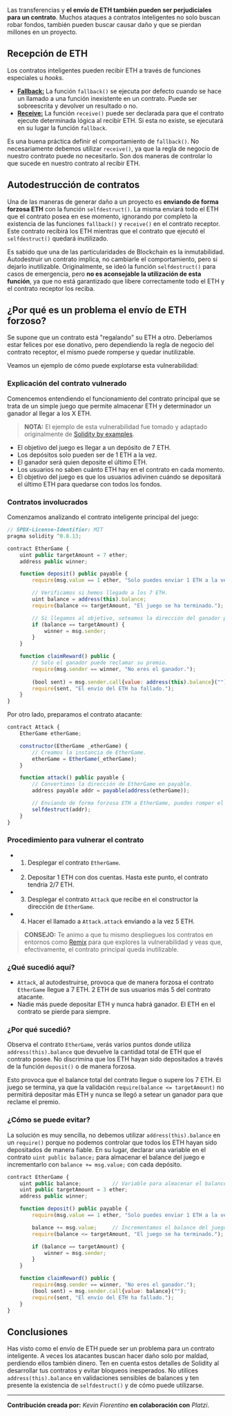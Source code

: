 Las transferencias y **el envío de ETH también pueden ser perjudiciales para un contrato**. Muchos ataques a contratos inteligentes no solo buscan robar fondos, también pueden buscar causar daño y que se pierdan millones en un proyecto.

## Recepción de ETH
Los contratos inteligentes pueden recibir ETH a través de funciones especiales u *hooks*.

* [**Fallback:**](https://docs.soliditylang.org/en/v0.8.12/contracts.html#fallback-function) La función `fallback()` se ejecuta por defecto cuando se hace un llamado a una función inexistente en un contrato. Puede ser sobreescrita y devolver un resultado o no.
* [**Receive:**](https://docs.soliditylang.org/en/v0.8.12/contracts.html#receive-ether-function) La función `receive()` puede ser declarada para que el contrato ejecute determinada lógica al recibir ETH. Si esta no existe, se ejecutará en su lugar la función `fallback`.

Es una buena práctica definir el comportamiento de `fallback()`. No necesariamente debemos utilizar `receive()`, ya que la regla de negocio de nuestro contrato puede no necesitarlo. Son dos maneras de controlar lo que sucede en nuestro contrato al recibir ETH.

## Autodestrucción de contratos
Una de las maneras de generar daño a un proyecto es **enviando de forma forzosa ETH** con la función `selfdestruct()`. La misma enviará todo el ETH que el contrato posea en ese momento, ignorando por completo la existencia de las funciones `fallback()` y `receive()` en el contrato receptor. Este contrato recibirá los ETH mientras que el contrato que ejecutó el `selfdestruct()` quedará inutilizado.

Es sabido que una de las particularidades de Blockchain es la inmutabilidad. Autodestruir un contrato implica, no cambiarle el comportamiento, pero si dejarlo inutilizable.
Originalmente, se ideó la función `selfdestruct()` para casos de emergencia, pero **no es aconsejable la utilización de esta función**, ya que no está garantizado que libere correctamente todo el ETH y el contrato receptor los reciba.

## ¿Por qué es un problema el envío de ETH forzoso?
Se supone que un contrato está "regalando" su ETH a otro. Deberíamos estar felices por ese donativo, pero dependiendo la regla de negocio del contrato receptor, el mismo puede romperse y quedar inutilizable.

Veamos un ejemplo de cómo puede explotarse esta vulnerabilidad:

### Explicación del contrato vulnerado
Comencemos entendiendo el funcionamiento del contrato principal que se trata de un simple juego que permite almacenar ETH y determinador un ganador al llegar a los X ETH.

> **NOTA:** El ejemplo de esta vulnerabilidad fue tomado y adaptado originalmente de [Solidity by examples](https://solidity-by-example.org/hacks/self-destruct/).

* El objetivo del juego es llegar a un depósito de 7 ETH.
* Los depósitos solo pueden ser de 1 ETH a la vez.
* El ganador será quien deposite el último ETH.
* Los usuarios no saben cuánto ETH hay en el contrato en cada momento.
* El objetivo del juego es que los usuarios adivinen cuándo se depositará el último ETH para quedarse con todos los fondos.

### Contratos involucrados
Comenzamos analizando el contrato inteligente principal del juego:

```js
// SPDX-License-Identifier: MIT
pragma solidity ^0.8.13;

contract EtherGame {
    uint public targetAmount = 7 ether;
    address public winner;

    function deposit() public payable {
        require(msg.value == 1 ether, "Solo puedes enviar 1 ETH a la vez.");

        // Verificamos si hemos llegado a los 7 ETH.
        uint balance = address(this).balance;
        require(balance <= targetAmount, "El juego se ha terminado.");

        // Si llegamos al objetivo, seteamos la dirección del ganador para que reclame su premio.
        if (balance == targetAmount) {
            winner = msg.sender;
        }
    }

    function claimReward() public {
        // Solo el ganador puede reclamar su premio.
        require(msg.sender == winner, "No eres el ganador.");
        
        (bool sent) = msg.sender.call{value: address(this).balance}("");
        require(sent, "El envío del ETH ha fallado.");
    }
}
```

Por otro lado, preparamos el contrato atacante:
```js
contract Attack {
    EtherGame etherGame;

    constructor(EtherGame _etherGame) {
        // Creamos la instancia de EtherGame.
        etherGame = EtherGame(_etherGame);
    }

    function attack() public payable {
        // Convertimos la dirección de EtherGame en payable.
        address payable addr = payable(address(etherGame));

        // Enviando de forma forzosa ETH a EtherGame, puedes romper el juego al igualar o superar los 7 ETH.
        selfdestruct(addr);
    }
}
```

### Procedimiento para vulnerar el contrato
* 1. Desplegar el contrato `EtherGame`.
* 2. Depositar 1 ETH con dos cuentas. Hasta este punto, el contrato tendría 2/7 ETH.
* 3. Desplegar el contrato `Attack` que recibe en el constructor la dirección de `EtherGame`.
* 4. Hacer el llamado a `Attack.attack` enviando a la vez 5 ETH.

> **CONSEJO:** Te animo a que tu mismo despliegues los contratos en entornos como [Remix](https://remix.ethereum.org/) para que explores la vulnerabilidad y veas que, efectivamente, el contrato principal queda inutilizable.

### ¿Qué sucedió aquí?
* `Attack`, al autodestruirse, provoca que de manera forzosa el contrato `EtherGame` llegue a 7 ETH. 2 ETH de sus usuarios más 5 del contrato atacante.
* Nadie más puede depositar ETH y nunca habrá ganador. El ETH en el contrato se pierde para siempre.

### ¿Por qué sucedió?
Observa el contrato `EtherGame`, verás varios puntos donde utiliza `address(this).balance` que devuelve la cantidad total de ETH que el contrato posee. No discrimina que los ETH hayan sido depositados a través de la función `deposit()` o de manera forzosa.

Esto provoca que el balance total del contrato llegue o supere los 7 ETH. El juego se termina, ya que la validación `require(balance <= targetAmount)` no permitirá depositar más ETH y nunca se llegó a setear un ganador para que reclame el premio.

### ¿Cómo se puede evitar?
La solución es muy sencilla, no debemos utilizar `address(this).balance` en un `require()` porque no podemos controlar que todos los ETH hayan sido depositados de manera fiable. En su lugar, declarar una variable en el contrato `uint public balance;` para almacenar el balance del juego e incrementarlo con `balance += msg.value;` con cada depósito.

```js
contract EtherGame {
    uint public balance;          // Variable para almacenar el balance del juego
    uint public targetAmount = 3 ether;
    address public winner;

    function deposit() public payable {
        require(msg.value == 1 ether, "Solo puedes enviar 1 ETH a la vez.");

        balance += msg.value;     // Incrementamos el balance del juego
        require(balance <= targetAmount, "El juego se ha terminado.");

        if (balance == targetAmount) {
            winner = msg.sender;
        }
    }

    function claimReward() public {
        require(msg.sender == winner, "No eres el ganador.");
        (bool sent) = msg.sender.call{value: balance}("");
        require(sent, "El envío del ETH ha fallado.");
    }
}
```

## Conclusiones
Has visto como el envío de ETH puede ser un problema para un contrato inteligente. A veces los atacantes buscan hacer daño solo por maldad, perdiendo ellos también dinero. Ten en cuenta estos detalles de Solidity al desarrollar tus contratos y evitar bloqueos inesperados.
No utilices `address(this).balance` en validaciones sensibles de balances y ten presente la existencia de `selfdestruct()` y de cómo puede utilizarse.

---
**Contribución creada por:** *Kevin Fiorentino* **en colaboración con** *Platzi*.
